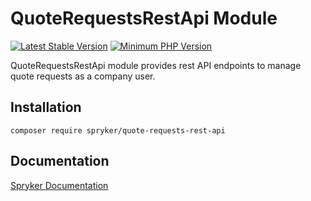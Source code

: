# QuoteRequestsRestApi Module
[![Latest Stable Version](https://poser.pugx.org/spryker/quote-requests-rest-api/v/stable.svg)](https://packagist.org/packages/spryker/quote-requests-rest-api)
[![Minimum PHP Version](https://img.shields.io/badge/php-%3E%3D%207.3-8892BF.svg)](https://php.net/)

QuoteRequestsRestApi module provides rest API endpoints to manage quote requests as a company user.

## Installation

```
composer require spryker/quote-requests-rest-api
```

## Documentation

[Spryker Documentation](https://documentation.spryker.com/module_guide/overview.htm)
